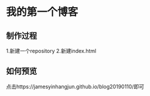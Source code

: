 # 我的第一个博客

## 制作过程

1.新建一个repository
2.新建index.html

## 如何预览

点击https://jamesyinhangjun.github.io/blog20190110/即可
